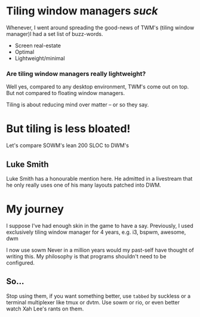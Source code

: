 # Tiling window managers *suck*

Whenever, I went around spreading the good-news of TWM's (tiling window manager)I had a set list of buzz-words. 

- Screen real-estate
- Optimal
- Lightweight/minimal

### Are tiling window managers really lightweight?

Well yes, compared to any desktop environment, TWM's come out on top. But not compared to floating window managers.

Tiling is about reducing mind over matter &ndash; or so they say.


# But tiling is less bloated!

Let's compare SOWM's lean 200 SLOC to DWM's

## Luke Smith

Luke Smith has a honourable mention here. He admitted in a livestream that he only really uses one of his many layouts patched into DWM.

# My journey

I suppose I've had enough skin in the game to have a say. Previously, I used exclusively tiling window manager for 4 years, e.g. i3, bspwm, awesome, dwm

I now use sowm 
Never in a million years would my past-self have thought of writing this. My philosophy is that programs shouldn't need to be configured.

## So&hellip;

Stop using them, if you want something better, use `tabbed` by suckless or a terminal multiplexer like tmux or dvtm. Use sowm or rio, or even better watch Xah Lee's rants on them.
